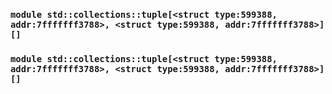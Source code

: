 ### `module std::collections::tuple[<struct type:599388, addr:7fffffff3788>, <struct type:599388, addr:7fffffff3788>] []`
### `module std::collections::tuple[<struct type:599388, addr:7fffffff3788>, <struct type:599388, addr:7fffffff3788>] []`
